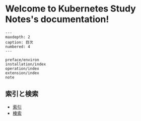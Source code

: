 # Welcome to Kubernetes Study Notes's documentation!

```{toctree}
---
maxdepth: 2
caption: 目次
numbered: 4
---

preface/environ
installation/index
operation/index
extension/index
note
```

## 索引と検索

- [索引](genindex)
- [検索](search)

